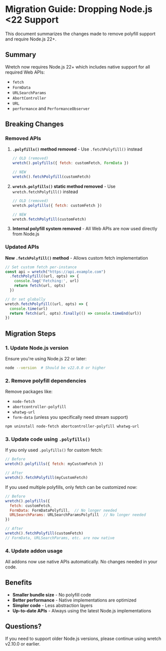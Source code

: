 # Migration Guide: Dropping Node.js <22 Support

This document summarizes the changes made to remove polyfill support and require Node.js 22+.

## Summary

Wretch now requires Node.js 22+ which includes native support for all required Web APIs:
- `fetch`
- `FormData`
- `URLSearchParams`
- `AbortController`
- `URL`
- `performance` and `PerformanceObserver`

## Breaking Changes

### Removed APIs

1. **`.polyfills()` method removed** - Use `.fetchPolyfill()` instead
   ```js
   // OLD (removed)
   wretch().polyfills({ fetch: customFetch, FormData })
   
   // NEW
   wretch().fetchPolyfill(customFetch)
   ```

2. **`wretch.polyfills()` static method removed** - Use `wretch.fetchPolyfill()` instead
   ```js
   // OLD (removed)
   wretch.polyfills({ fetch: customFetch })
   
   // NEW
   wretch.fetchPolyfill(customFetch)
   ```

3. **Internal polyfill system removed** - All Web APIs are now used directly from Node.js

### Updated APIs

**New `.fetchPolyfill()` method** - Allows custom fetch implementation

```js
// Set custom fetch per-instance
const api = wretch("https://api.example.com")
  .fetchPolyfill((url, opts) => {
    console.log('Fetching:', url)
    return fetch(url, opts)
  })

// Or set globally
wretch.fetchPolyfill((url, opts) => {
  console.time(url)
  return fetch(url, opts).finally(() => console.timeEnd(url))
})
```

## Migration Steps

### 1. Update Node.js version
Ensure you're using Node.js 22 or later:
```bash
node --version  # Should be v22.0.0 or higher
```

### 2. Remove polyfill dependencies
Remove packages like:
- `node-fetch`
- `abortcontroller-polyfill`
- `whatwg-url`
- `form-data` (unless you specifically need stream support)

```bash
npm uninstall node-fetch abortcontroller-polyfill whatwg-url
```

### 3. Update code using `.polyfills()`

If you only used `.polyfills()` for custom fetch:
```js
// Before
wretch().polyfills({ fetch: myCustomFetch })

// After
wretch().fetchPolyfill(myCustomFetch)
```

If you used multiple polyfills, only fetch can be customized now:
```js
// Before
wretch().polyfills({
  fetch: customFetch,
  FormData: FormDataPolyfill,  // No longer needed
  URLSearchParams: URLSearchParamsPolyfill  // No longer needed
})

// After
wretch().fetchPolyfill(customFetch)
// FormData, URLSearchParams, etc. are now native
```

### 4. Update addon usage

All addons now use native APIs automatically. No changes needed in your code.

## Benefits

- **Smaller bundle size** - No polyfill code
- **Better performance** - Native implementations are optimized
- **Simpler code** - Less abstraction layers
- **Up-to-date APIs** - Always using the latest Node.js implementations

## Questions?

If you need to support older Node.js versions, please continue using wretch v2.10.0 or earlier.
